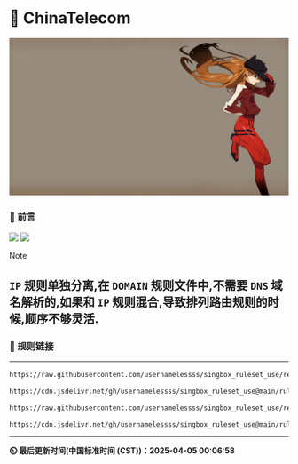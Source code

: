 
# 🧸 ChinaTelecom
![](https://raw.githubusercontent.com/usernamelessss/picture-bed/main/images/202504042256831.jpg)
### 📣 前言
![](https://shields.io/badge/-移除重复规则-ff69b4) ![](https://shields.io/badge/-IP&nbsp;规则单独存放不与&nbsp;DOMAIN&nbsp;等混合-green)
> [!NOTE]
**`IP` 规则单独分离,在 `DOMAIN` 规则文件中,不需要 `DNS` 域名解析的,如果和 `IP` 规则混合,导致排列路由规则的时候,顺序不够灵活.**
---

###  🔗 规则链接
---

```url
https://raw.githubusercontent.com/usernamelessss/singbox_ruleset_use/refs/heads/main/rule/ChinaTelecom/ChinaTelecom_No_IP.json
```

```url
https://cdn.jsdelivr.net/gh/usernamelessss/singbox_ruleset_use@main/rule/ChinaTelecom/ChinaTelecom_No_IP.json
```

```url
https://raw.githubusercontent.com/usernamelessss/singbox_ruleset_use/refs/heads/main/rule/ChinaTelecom/ChinaTelecom_No_IP.srs
```

```url
https://cdn.jsdelivr.net/gh/usernamelessss/singbox_ruleset_use@main/rule/ChinaTelecom/ChinaTelecom_No_IP.srs
```

---
**⏲️ 最后更新时间(中国标准时间 (CST))：2025-04-05 00:06:58**